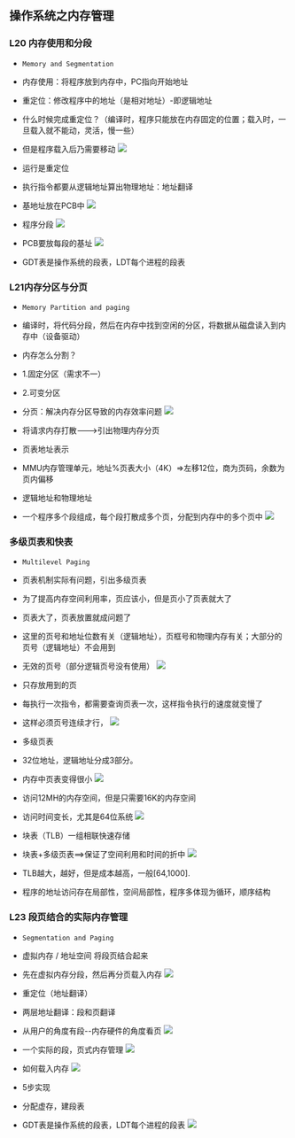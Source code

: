 ## 操作系统之内存管理

### L20 内存使用和分段

- `Memory and Segmentation`
- 内存使用：将程序放到内存中，PC指向开始地址
- 重定位：修改程序中的地址（是相对地址）-即逻辑地址
- 什么时候完成重定位？（编译时，程序只能放在内存固定的位置；载入时，一旦载入就不能动，灵活，慢一些）
- 但是程序载入后乃需要移动
![](http://i.imgur.com/oDjuFsG.png)

- 运行是重定位
- 执行指令都要从逻辑地址算出物理地址：地址翻译
- 基地址放在PCB中
![](http://i.imgur.com/XIkOCJu.png)

- 程序分段
![](http://i.imgur.com/wwHKh0j.png)
 
- PCB要放每段的基址
![](http://i.imgur.com/IFUfEiF.png)

- GDT表是操作系统的段表，LDT每个进程的段表

### L21内存分区与分页

- `Memory Partition and paging`
- 编译时，将代码分段，然后在内存中找到空闲的分区，将数据从磁盘读入到内存中（设备驱动）
- 内存怎么分割？
- 1.固定分区（需求不一）
- 2.可变分区

- 分页：解决内存分区导致的内存效率问题
![](http://i.imgur.com/ECu67He.png)
- 将请求内存打散--->引出物理内存分页

- 页表地址表示
- MMU内存管理单元，地址%页表大小（4K）=>左移12位，商为页码，余数为页内偏移
- 逻辑地址和物理地址
- 一个程序多个段组成，每个段打散成多个页，分配到内存中的多个页中
![](http://i.imgur.com/vWC4GzP.png)

### 多级页表和快表

- `Multilevel Paging`
- 页表机制实际有问题，引出多级页表
- 为了提高内存空间利用率，页应该小，但是页小了页表就大了
- 页表大了，页表放置就成问题了
- 这里的页号和地址位数有关（逻辑地址），页框号和物理内存有关；大部分的页号（逻辑地址）不会用到
- 无效的页号（部分逻辑页号没有使用）
![](http://i.imgur.com/78A5KUm.png)

- 只存放用到的页
- 每执行一次指令，都需要查询页表一次，这样指令执行的速度就变慢了
- 这样必须页号连续才行，
![](http://i.imgur.com/IcXvvN4.png)
- 多级页表
- 32位地址，逻辑地址分成3部分。
- 内存中页表变得很小
![](http://i.imgur.com/anUwW88.png)
- 访问12MH的内存空间，但是只需要16K的内存空间
- 访问时间变长，尤其是64位系统
![](http://i.imgur.com/tLhkxck.png)

- 块表（TLB）一组相联快速存储
- 块表+多级页表==>保证了空间利用和时间的折中
![](http://i.imgur.com/VANYJlE.png)
- TLB越大，越好，但是成本越高，一般[64,1000].
- 程序的地址访问存在局部性，空间局部性，程序多体现为循环，顺序结构

### L23 段页结合的实际内存管理

- `Segmentation and Paging`
- 虚拟内存 / 地址空间 将段页结合起来
- 先在虚拟内存分段，然后再分页载入内存
![](http://i.imgur.com/FVVMmLR.png)
- 重定位（地址翻译）
- 两层地址翻译：段和页翻译
- 从用户的角度有段--内存硬件的角度看页
![](http://i.imgur.com/TrH5ze6.png)

- 一个实际的段，页式内存管理
![](http://i.imgur.com/Fztj2Z5.png)
- 如何载入内存
![](http://i.imgur.com/aWOl5XN.png)
- 5步实现
- 分配虚存，建段表
- GDT表是操作系统的段表，LDT每个进程的段表
![](http://i.imgur.com/lSa68wb.png)